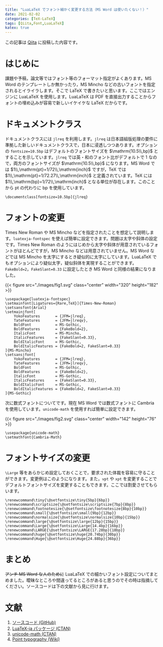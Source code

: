```yaml
---
title: "LuaLaTeX でフォント細かく変更する方法（MS Word は使いたくない！）"
date: 2021-02-02
categories: [TeX-LaTeX]
tags: [Qiita,Font,LuaLaTeX]
katex: true
---
```


この記事は [Qiita](https://qiita.com/Daiji256/items/29adc574b15345d8afa2) に投稿した内容です。

# はじめに

課題や予稿，論文等ではフォント等のフォーマット指定がよくあります。MS Word のテンプレートしか無かったり，MS Mincho などの古いフォントを指定されるとイライラします。そこで LaTeX で書きたいと思います。ここではエンジンに LuaLaTeX を使用します。LuaLaTeX は PDF を直接出力することからフォントの埋め込みが容易で新しいイケイケな LaTeX だからです。

# ドキュメントクラス

ドキュメントクラスには `jlreq` を利用します。`jlreq` は日本語組版処理の要件に準拠した新しいドキュメントクラスで，日本に浸透しつつあります。オプションの `fontsize=10.5bp` はデフォルトのフォントサイズを $\mathrm{10.5\\,bp}$ とすることを示しています。`jlreq` では英・和のフォント比がデフォルトで $1$ なので，両方のフォントサイズが $\mathrm{10.5\\,bp}$ になります。MS Word では $1\\,\mathrm{pt}=1/72\\,\mathrm{inch}$ ですが，TeX では $1\\,\mathrm{pt}=1/72.27\\,\mathrm{inch}$ と定義されています。TeX には $1\\,\mathrm{bp}=1/72\\,\mathrm{inch}$ となる単位が存在します。このことから $\mathrm{pt}$ の代わりに $\mathrm{bp}$ を使用しています。

```TeX
\documentclass[fontsize=10.5bp]{jlreq}
```

# フォントの変更

Times New Roman や MS Mincho などを指定されたことを想定して説明します。`luatexja-fontspec` を使えば簡単に設定できます。問題は太字や斜体の設定です。Times New Roman のようにはじめから太字や斜体が用意されているフォントがほとんどですが，MS Mincho などは用意されていません。MS Word などでは MS Mincho を太字にするとき疑似的に太字にしています。LuaLaTeX でもオプションにより疑似太字，疑似斜体を実現することができます。`FakeBold=2`，`FakeSlant=0.33` に設定したとき MS Word と同様の結果になりました。

{{< figure src="./images/fig1.svg" class="center" width="320" height="182" >}}

```TeX
\usepackage{luatexja-fontspec}
\setmainfont[Ligatures={Rare,TeX}]{Times-New-Roman}
\setsansfont{Arial}
\setmainjfont[
	YokoFeatures       = {JFM=jlreq},
	TateFeatures       = {JFM=jlreqv},
	BoldFont           = MS-Gothic,
	BoldFeatures       = {FakeBold=2},
	ItalicFont         = MS-Mincho,
	ItalicFeatures     = {FakeSlant=0.33},
	BoldItalicFont     = MS-Gothic,
	BoldItalicFeatures = {FakeBold=2, FakeSlant=0.33}
]{MS-Mincho}
\setsansjfont[
	YokoFeatures       = {JFM=jlreq},
	TateFeatures       = {JFM=jlreqv},
	BoldFont           = MS-Gothic,
	BoldFeatures       = {FakeBold=2},
	ItalicFont         = MS-Gothic,
	ItalicFeatures     = {FakeSlant=0.33},
	BoldItalicFont     = MS-Gothic,
	BoldItalicFeatures = {FakeBold=2, FakeSlant=0.33}
]{MS-Gothic}
```

次に数式フォントについてです。現在 MS Word では数式フォントに Cambria を使用しています。`unicode-math` を使用すれば簡単に設定できます。

{{< figure src="./images/fig2.svg" class="center" width="142" height="76" >}}

```TeX
\usepackage{unicode-math}
\setmathfont{Cambria-Math}
```

# フォントサイズの変更

`\Large` 等をあらかじめ設定しておくことで，要求された体裁を容易に守ることができます。変更例はこのようになります。また，`vpt` や `xpt` を変更することでデフォルトフォントサイズを変更することもできます。ここでは割愛させてもらいます。

```TeX
\renewcommand\tiny{\@setfontsize\tiny{5bp}{6bp}}
\renewcommand\scriptsize{\@setfontsize\scriptsize{7bp}{8bp}}
\renewcommand\footnotesize{\@setfontsize\footnotesize{8bp}{10bp}}
\renewcommand\small{\@setfontsize\small{9bp}{12bp}}
\renewcommand\normalsize{\@setfontsize\normalsize{10bp}{15bp}}
\renewcommand\large{\@setfontsize\large{12bp}{15bp}}
\renewcommand\Large{\@setfontsize\Large{14.4bp}{16bp}}
\renewcommand\LARGE{\@setfontsize\LARGE{17.28bp}{18bp}}
\renewcommand\huge{\@setfontsize\huge{20.74bp}{30bp}}
\renewcommand\Huge{\@setfontsize\Huge{24.88bp}{36bp}}
```

# まとめ

~~アンチ MS Word な人のために~~ LuaLaTeX での細かいフォント設定についてまとめました。曖昧なところや間違ってるところがあると思うのでその時は指摘してください。ソースコードは下の文献から見に行けます。

# 文献

1. [ソースコード (GitHub)](https://github.com/Daiji256/TeX-TikZ-Heatran/)
2. [LuaTeX-ja パッケージ (CTAN)](http://mirrors.ibiblio.org/CTAN/macros/luatex/generic/luatexja/doc/luatexja-ja.pdf)
3. [unicode-math (CTAN)](https://ctan.org/pkg/unicode-math)
4. [Point typography (Wiki)](https://en.wikipedia.org/wiki/Point_(typography))
